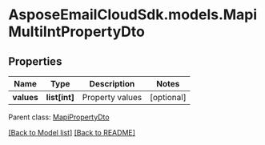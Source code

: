# AsposeEmailCloudSdk.models.MapiMultiIntPropertyDto
## Properties
Name | Type | Description | Notes
------------ | ------------- | ------------- | -------------
**values** | **list[int]** | Property values              | [optional] 

 Parent class: [MapiPropertyDto](MapiPropertyDto.md)

[[Back to Model list]](Models.md) [[Back to README]](README.md)



